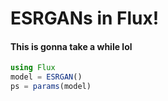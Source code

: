 # ESRGANs in Flux!

#### This is gonna take a while lol

```julia
using Flux
model = ESRGAN()
ps = params(model)
```
